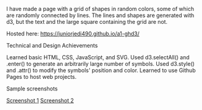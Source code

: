I have made a page with a grid of shapes in random colors, some of which are randomly connected by lines.
The lines and shapes are generated with d3, but the text and the large square containing the grid are not.

Hosted here: https://juniorjedi490.github.io/a1-ghd3/

Technical and Design Achievements

Learned basic HTML, CSS, JavaScript, and SVG.
Used d3.selectAll() and .enter() to generate an arbitrarily large number of symbols.
Used d3.style() and .attr() to modify the symbols' position and color.
Learned to use Github Pages to host web projects.

Sample screenshots

[Screenshot 1](screenshots/screenie1.png)
[Screenshot 2](screenshots/screenie2.png)
